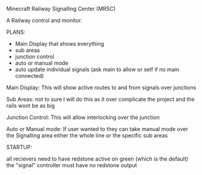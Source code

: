 Minecraft Railway Signalling Center (MRSC)

A Railway control and monitor.

PLANS:

- Main Display that shows everything
- sub areas
- junction control
- auto or manual mode
- auto update individual signals (ask main to allow or self if no main connected)


Main Display:
This will show active routes to and from signals over junctions

Sub Areas:
not to sure I will do this as it over complicate the project and the rails wont be as big

Junction Control:
This will allow interlocking over the junction

Auto or Manual mode:
If user wanted to they can take manual mode over the Signalling area either the whole line or the specific sub areas 


STARTUP:

all recievers need to have redstone active on green (which is the default)
the "signal" controller must have no redstone output
